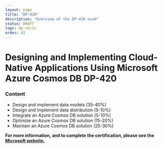 ```yaml
---
layout: page
title: "DP-420"
description: "Overview of the DP-420 exam"
status: DRAFT
tags: dp-certs
order: 42
---
```

# Designing and Implementing Cloud-Native Applications Using Microsoft Azure Cosmos DB DP-420
  
### Content
  
- Design and implement data models (35-40%)
- Design and implement data distribution (5-10%)
- Integrate an Azure Cosmos DB solution (5-10%)
- Optimize an Azure Cosmos DB solution (15-20%)
- Maintain an Azure Cosmos DB solution (25-30%)

**For more information, and to complete the certification, please see the [Microsoft website.][dp-420]**

[dp-420]: https://learn.microsoft.com/en-gb/credentials/certifications/exams/dp-420/